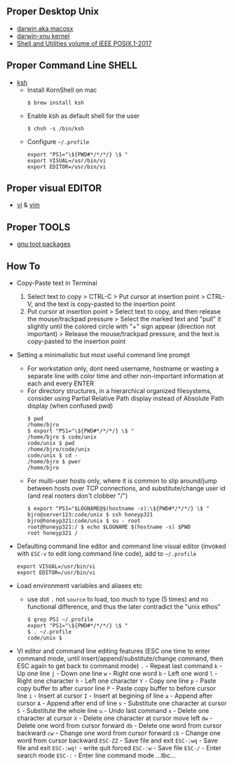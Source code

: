 ## Proper Desktop Unix
* [darwin aka macosx](https://en.wikipedia.org/wiki/Darwin_(operating_system))
* [darwin-xnu kernel](https://github.com/apple/darwin-xnu/blob/master/README.md)
* [Shell and Utilities volume of IEEE POSIX.1-2017](https://pubs.opengroup.org/onlinepubs/9699919799/)

## Proper Command Line SHELL
* [ksh](https://en.wikipedia.org/wiki/KornShell)
   * Install KornShell on mac
      ```
      $ brew install ksh
      ```
   * Enable ksh as default shell for the user
      ```
      $ chsh -s /bin/ksh
      ```
   * Configure `~/.profile`
      ```
      export "PS1="\${PWD#*/*/*/} \$ "
      export VISUAL=/usr/bin/vi
      export EDITOR=/usr/bin/vi
      ```
## Proper visual EDITOR
* [vi](https://en.wikipedia.org/wiki/Vi) & [vim](https://en.wikipedia.org/wiki/Vim_(text_editor))

## Proper TOOLS
* [gnu tool packages](https://www.gnu.org/software/software.html)

## How To

* Copy-Paste text in Terminal
   1. Select text to copy > CTRL-C > Put cursor at insertion point > CTRL-V, and the text is copy-pasted to the insertion point
   1. Put cursor at insertion point > Select text to copy, and then release the mouse/trackpad pressure > Select the marked text and "pull" it slightly until the colored circle with "+" sign appear (direction not important) > Release the mouse/trackpad pressure, and the text is copy-pasted to the insertion point

* Setting a minimalistic but most useful command line prompt
   * For workstation only, dont need username, hostname or wasting a separate line with color time and other non-important information at each and every ENTER
   * For directory structures, in a hierarchical organized filesystems, consider using Partial Relative Path display instead of Absolute Path display (when confused pwd)
      ```
      $ pwd
      /home/bjro
      $ export "PS1="\${PWD#*/*/*/} \$ "
      /home/bjro $ code/unix
      code/unix $ pwd
      /home/bjro/code/unix
      code/unix $ cd -
      /home/bjro $ pwer
      /home/bjro
      ```
   * For multi-user hosts only, where it is common to slip around/jump between hosts over TCP connections, and substitute/change user id (and real rooters don't clobber "/")
      ```
      $ export "PS1="$LOGNAME@$(hostname -s):\${PWD#*/*/*/} \$ "
      bjro@server123:code/unix $ ssh honeyp321
      bjro@honeyp321:code/unix $ su - root
      root@honeyp321:/ $ echo $LOGNAME $(hostname -s) $PWD
      root honeyp321 /
      ```

* Defaulting command line editor and command line visual editor (invoked with `ESC-v` to edit long command line code), add to `~/.profile`
   ```
   export VISUAL=/usr/bin/vi
   export EDITOR=/usr/bin/vi
   ```

* Load environment variables and aliases etc
   * use dot `.` not `source` to load, too much to type (5 times) and no functional difference, and thus the later contradict the "unix ethos"
      ```
      $ grep PS1 ~/.profile
      export "PS1="\${PWD#*/*/*/} \$ "
      $ . ~/.profile
      code/unix $
      ```

* VI editor and command line editing features (ESC one time to enter command mode, until insert/append/substitute/change command, then ESC again to get back to command mode)
`.` - Repeat last command
`k` - Up one line
`j` - Down one line
`w` - Right one word
`b` - Left one word
`l` - Right one character
`h` - Left one character
`Y` - Copy one line
`p` - Paste copy buffer to after cursor line
`P` - Paste copy buffer to before cursor line
`i` - Insert at cursor
`I` - Insert at begining of line
`a` - Append after cursor
`A` - Append after end of line
`s` - Substitute one character at cursor
`S` - Substitute the whole line
`u` - Undo last command
`x` - Delete one character at cursor
`X` - Delete one character at cursor move left
`dw` - Delete one word from cursor forward
`db` - Delete one word from cursor backward
`cw` - Change one word from cursor forward
`cb` - Change one word from cursor backward
`ESC-ZZ` - Save file and exit
`ESC-:wq` - Save file and exit
`ESC-:wq!` - write quit forced
`ESC-:w` - Save file
`ESC-/` - Enter search mode
`ESC-:` - Enter line command mode
...tbc...

